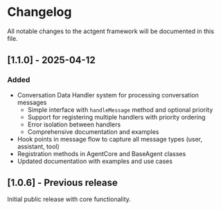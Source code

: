 # Changelog

All notable changes to the actgent framework will be documented in this file.

## [1.1.0] - 2025-04-12

### Added
- Conversation Data Handler system for processing conversation messages
  - Simple interface with `handleMessage` method and optional priority
  - Support for registering multiple handlers with priority ordering
  - Error isolation between handlers
  - Comprehensive documentation and examples
- Hook points in message flow to capture all message types (user, assistant, tool)
- Registration methods in AgentCore and BaseAgent classes
- Updated documentation with examples and use cases

## [1.0.6] - Previous release

Initial public release with core functionality.
